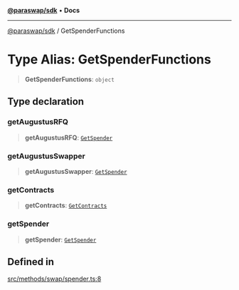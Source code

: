 [**@paraswap/sdk**](../README.md) • **Docs**

***

[@paraswap/sdk](../globals.md) / GetSpenderFunctions

# Type Alias: GetSpenderFunctions

> **GetSpenderFunctions**: `object`

## Type declaration

### getAugustusRFQ

> **getAugustusRFQ**: [`GetSpender`](../-internal-/type-aliases/GetSpender.md)

### getAugustusSwapper

> **getAugustusSwapper**: [`GetSpender`](../-internal-/type-aliases/GetSpender.md)

### getContracts

> **getContracts**: [`GetContracts`](../-internal-/type-aliases/GetContracts.md)

### getSpender

> **getSpender**: [`GetSpender`](../-internal-/type-aliases/GetSpender.md)

## Defined in

[src/methods/swap/spender.ts:8](https://github.com/paraswap/paraswap-sdk/blob/master/src/methods/swap/spender.ts#L8)
